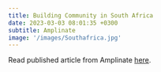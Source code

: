 ```yaml
---
title: Building Community in South Africa
date: 2023-03-03 08:01:35 +0300
subtitle: Amplinate
image: '/images/Southafrica.jpg'
---
```


Read published article from Amplinate [here](https://www.amplinate.com/techcasestudies/building-community-in-south-africa).

